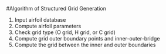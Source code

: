 #Algorithm of Structured Grid Generation 

1. Input airfoil database
2. Compute airfoil parameters
3. Check grid type (O grid, H grid, or C grid)
4. Compute grid outer boundary points and inner-outer-bridge
5. Compute the grid between the inner and outer boundaries
